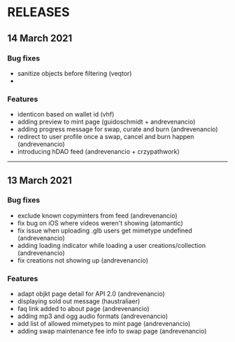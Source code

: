 # RELEASES

## 14 March 2021

### Bug fixes

- sanitize objects before filtering (veqtor)
-

### Features

- identicon based on wallet id (vhf)
- adding preview to mint page (guidoschmidt + andrevenancio)
- adding progress message for swap, curate and burn (andrevenancio)
- redirect to user profile once a swap, cancel and burn happen (andrevenancio)
- introducing hDAO feed (andrevenancio + crzypathwork)

---

## 13 March 2021

### Bug fixes

- exclude known copyminters from feed (andrevenancio)
- fix bug on iOS where videos weren't showing (atomantic)
- fix issue when uploading .glb users get mimetype undefined (andrevenancio)
- adding loading indicator while loading a user creations/collection (andrevenancio)
- fix creations not showing up (andrevenancio)

### Features

- adapt objkt page detail for API 2.0 (andrevenancio)
- displaying sold out message (haustraliaer)
- faq link added to about page (andrevenancio)
- adding mp3 and ogg audio formats (andrevenancio)
- add list of allowed mimetypes to mint page (andrevenancio)
- adding swap maintenance fee info to swap page (andrevenancio)
